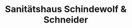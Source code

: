 ---
title: "Sanitätshaus Schindewolf & Schneider"
url: /eisenach/sanitaetshaus-schindewolf-und-schneider/
shop: Sanitätshaus
---